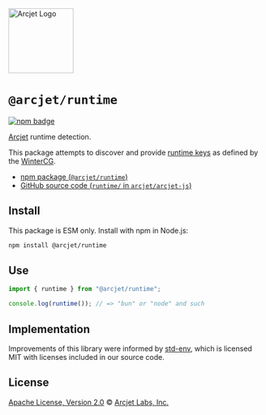 <a href="https://arcjet.com" target="_arcjet-home">
  <picture>
    <source media="(prefers-color-scheme: dark)" srcset="https://arcjet.com/logo/arcjet-dark-lockup-voyage-horizontal.svg">
    <img src="https://arcjet.com/logo/arcjet-light-lockup-voyage-horizontal.svg" alt="Arcjet Logo" height="128" width="auto">
  </picture>
</a>

# `@arcjet/runtime`

<p>
  <a href="https://www.npmjs.com/package/@arcjet/runtime">
    <picture>
      <source media="(prefers-color-scheme: dark)" srcset="https://img.shields.io/npm/v/%40arcjet%2Fruntime?style=flat-square&label=%E2%9C%A6Aj&labelColor=000000&color=5C5866">
      <img alt="npm badge" src="https://img.shields.io/npm/v/%40arcjet%2Fruntime?style=flat-square&label=%E2%9C%A6Aj&labelColor=ECE6F0&color=ECE6F0">
    </picture>
  </a>
</p>

[Arcjet][arcjet] runtime detection.

This package attempts to discover and provide [runtime keys][runtime-keys] as
defined by the [WinterCG][wintercg].

- [npm package (`@arcjet/runtime`)](https://www.npmjs.com/package/@arcjet/runtime)
- [GitHub source code (`runtime/` in `arcjet/arcjet-js`)](https://github.com/arcjet/arcjet-js/tree/main/runtime)

## Install

This package is ESM only.
Install with npm in Node.js:

```sh
npm install @arcjet/runtime
```

## Use

```ts
import { runtime } from "@arcjet/runtime";

console.log(runtime()); // => "bun" or "node" and such
```

## Implementation

Improvements of this library were informed by [std-env], which is licensed MIT
with licenses included in our source code.

## License

[Apache License, Version 2.0][apache-license] © [Arcjet Labs, Inc.][arcjet]

[apache-license]: http://www.apache.org/licenses/LICENSE-2.0
[arcjet]: https://arcjet.com
[runtime-keys]: https://runtime-keys.proposal.wintercg.org/
[wintercg]: https://wintercg.org/
[std-env]: https://github.com/unjs/std-env
